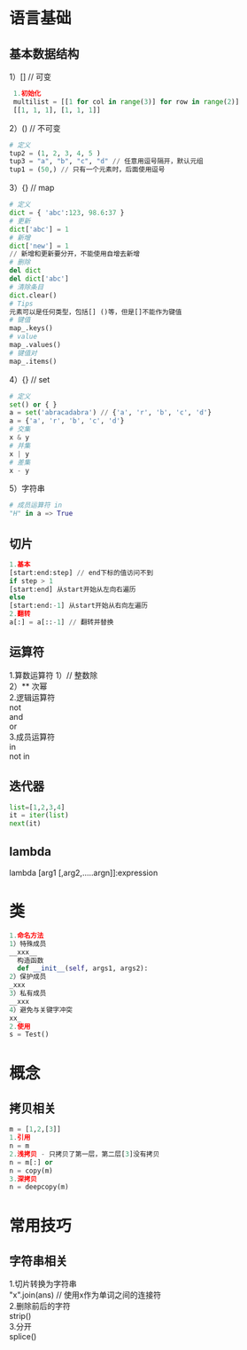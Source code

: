 #  语言基础
## 基本数据结构  
1）[] // 可变  
```python
 1.初始化
 multilist = [[1 for col in range(3)] for row in range(2)]
 [[1, 1, 1], [1, 1, 1]]
```
2）() // 不可变  
```python
# 定义
tup2 = (1, 2, 3, 4, 5 )
tup3 = "a", "b", "c", "d" // 任意用逗号隔开，默认元组
tup1 = (50,) // 只有一个元素时，后面使用逗号
```
3）{} // map   
```python
# 定义
dict = { 'abc':123, 98.6:37 }  
# 更新
dict['abc'] = 1
# 新增
dict['new'] = 1
// 新增和更新要分开，不能使用自增去新增
# 删除
del dict  
del dict['abc']
# 清除条目
dict.clear()
# Tips
元素可以是任何类型，包括[] ()等，但是[]不能作为键值
# 键值
map_.keys()  
# value
map_.values()
# 键值对
map_.items()
```
4）{} // set  
```python
# 定义
set() or { }
a = set('abracadabra') // {'a', 'r', 'b', 'c', 'd'}
a = {'a', 'r', 'b', 'c', 'd'}
# 交集
x & y
# 并集
x | y
# 差集
x - y
```
5）字符串  
```python
# 成员运算符 in
"H" in a => True

```
## 切片
```python
1.基本
[start:end:step] // end下标的值访问不到
if step > 1
[start:end] 从start开始从左向右遍历
else 
[start:end:-1] 从start开始从右向左遍历
2.翻转
a[:] = a[::-1] // 翻转并替换
```
## 运算符  
1.算数运算符
1）// 整数除  
2）** 次幂  
2.逻辑运算符  
not  
and  
or  
3.成员运算符  
in  
not in  
## 迭代器
```python
list=[1,2,3,4]
it = iter(list)
next(it)
```
## lambda 
lambda [arg1 [,arg2,.....argn]]:expression  

# 类  
```python
1.命名方法
1）特殊成员
__xxx__ 
  构造函数
  def __init__(self, args1, args2):
2）保护成员
_xxx 
3）私有成员
__xxx 
4）避免与关键字冲突
xx_
2.使用
s = Test()
```
## 

# 概念 
## 拷贝相关
```python
m = [1,2,[3]]
1.引用
n = m 
2.浅拷贝 - 只拷贝了第一层，第二层[3]没有拷贝
n = m[:] or
n = copy(m)
3.深拷贝
n = deepcopy(m)
```

# 常用技巧
## 字符串相关　
1.切片转换为字符串  
"x".join(ans) // 使用x作为单词之间的连接符      
2.删除前后的字符  
strip()  
3.分开  
splice()  

